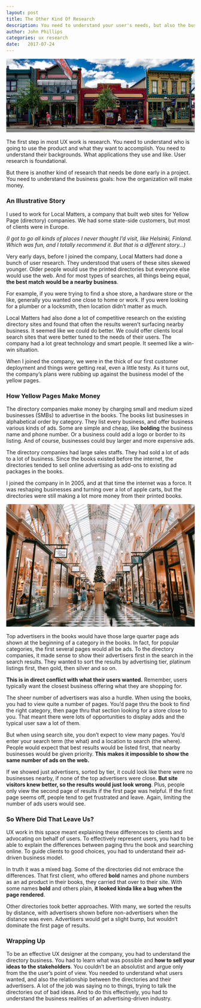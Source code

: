 ```yaml
---
layout: post
title: The Other Kind Of Research
description: You need to understand your user's needs, but also the business realities of the product.
author: John Phillips
categories: ux research
date:   2017-07-24 
---
```


<div class="main wide">
	<img src="/img/store-fronts.jpg" class="full-width">
</div>

The first step in most UX work is research. You need to understand who is going to use the product and what they want to accomplish. You need to understand their backgrounds. What applications they use and like. User research is foundational.

But there is another kind of research that needs be done early in a project. You need to understand the business goals: how the organization will make money.

### An Illustrative Story

I used to work for Local Matters, a company that built web sites for Yellow Page (directory) companies. We had some state-side customers, but most of clients were in Europe. 

*(I got to go all kinds of places I never thought I’d visit, like Helsinki, Finland. Which was fun, and I totally recommend it. But that is a different story…)*

Very early days, before I joined the company, Local Matters had done a bunch of user research. They understood that users of these sites skewed younger. Older people would use the printed directories but everyone else would use the web. And for most types of searches, all things being equal, **the best match would be a nearby business**.

For example, if you were trying to find a shoe store, a hardware store or the like, generally you wanted one close to home or work. If you were looking for a plumber or a locksmith, then location didn’t matter as much.

Local Matters had also done a lot of competitive research on the existing directory sites and found that often the results weren’t surfacing nearby business. It seemed like we could do better. We could offer clients local search sites that were better tuned to the needs of their users. The company had a lot great technology and smart people. It seemed like a win-win situation.

When I joined the company, we were in the thick of our first customer deployment and things were getting real, even a little testy. As it turns out, the company’s plans were rubbing up against the business model of the yellow pages.

### How Yellow Pages Make Money

The directory companies make money by charging small and medium sized businesses (SMBs) to advertise in the books. The books list businesses in alphabetical order by category. They list every business, and offer business various kinds of ads. Some are simple and cheap, like **bolding** the business name and phone number. Or a business could add a logo or border to its listing. And of course, businesses could buy larger and more expensive ads. 

The directory companies had large sales staffs. They had sold a lot of ads to a lot of business. Since the books existed before the internet, the directories tended to sell online advertising as add-ons to existing ad packages in the books.

I joined the company in In 2005, and at that time the internet was a force. It was reshaping businesses and turning over a lot of apple carts, but the directories were still making a lot more money from their printed books.

<img src="/img/shopping-mall.jpg" class="full-width">

Top advertisers in the books would have those large quarter page ads shown at the beginning of a category in the books. In fact, for popular categories, the first several pages would all be ads. To the directory companies, it made sense to show their advertisers first in the search in the search results. They wanted to sort the results by advertising tier, platinum listings first, then gold, then silver and so on.

**This is in direct conflict with what their users wanted.** Remember, users typically want the closest business offering what they are shopping for.

The sheer number of advertisers was also a hurdle. When using the books, you had to view quite a number of pages. You’d page thru the book to find the right category, then page thru that section looking for a store close to you. That meant there were lots of opportunities to display adds and the typical user saw a lot of them. 

But when using search site, you don’t expect to view many pages. You’d enter your search term (the what) and a location to search (the where). People would expect that best results would be listed first, that nearby businesses would be given priority. **This makes it impossible to show the same number of ads on the web.**

If we showed just advertisers, sorted by tier, it could look like there were no businesses nearby, if none of the top advertisers were close. **But site visitors knew better, so the results would just look wrong**. Plus, people only view the second page of results if the first page was helpful. If the first page seems off, people tend to get frustrated and leave. Again, limiting the number of ads users would see.

### So Where Did That Leave Us?

UX work in this space meant explaining these differences to clients and advocating on behalf of users. To effectively represent users, you had to be able to explain the differences between paging thru the book and searching online. To guide clients to good choices, you had to understand their ad-driven business model.

In truth it was a mixed bag. Some of the directories did not embrace the differences. That first client, who offered **bold** names and phone numbers as an ad product in their books, they carried that over to their site. With some names **bold** and others plain, **it looked kinda like a bug when the page rendered**.

Other directories took better approaches. With many, we sorted the results by distance, with advertisers shown before non-advertisers when the distance was even.  Advertisers would get a slight bump, but wouldn’t dominate the first page of results.

### Wrapping Up

To be an effective UX designer at the company, you had to understand the directory business. You had to learn what was possible and **how to sell your ideas to the stakeholders**. You couldn’t be an absolutist and argue only from the the user’s point of view. You needed to understand what users wanted, and also the relationship between the directories and their advertisers. A lot of the job was saying no to things, trying to talk the directories out of bad ideas. And to do this effectively, you had to understand the business realities of an advertising-driven industry.
